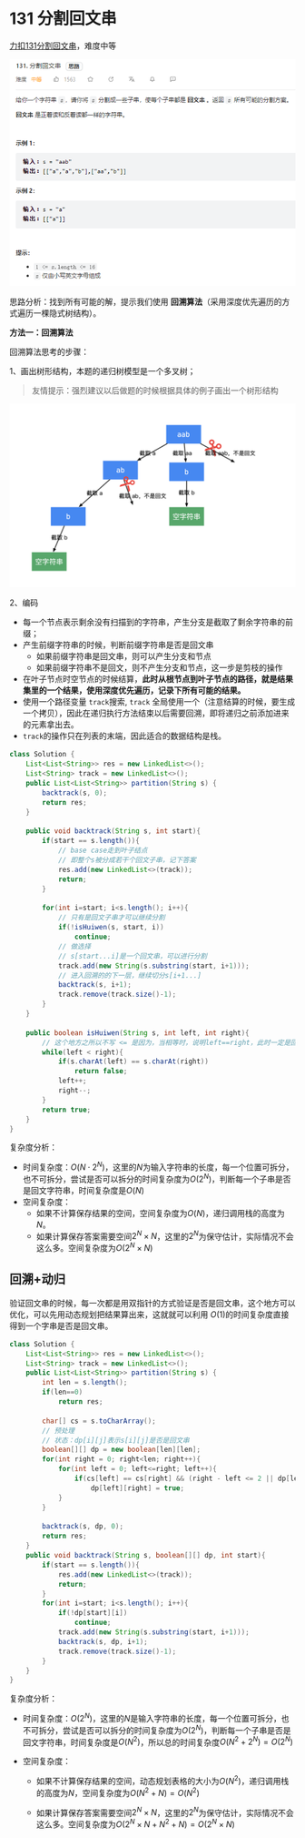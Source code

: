 # 131 分割回文串

[力扣131分割回文串](https://leetcode.cn/problems/palindrome-partitioning/)，难度中等

![image-20230718200706096](https://raw.githubusercontent.com/lqyspace/mypic/master/PicBed/202307182007147.png)

思路分析：找到所有可能的解，提示我们使用 **回溯算法**（采用深度优先遍历的方式遍历一棵隐式树结构）。

**方法一：回溯算法**

回溯算法思考的步骤：

1、画出树形结构，本题的递归树模型是一个多叉树；

> 友情提示：强烈建议以后做题的时候根据具体的例子画出一个树形结构

![image.png](https://raw.githubusercontent.com/lqyspace/mypic/master/PicBed/202307181955714.png)

2、编码

- 每一个节点表示剩余没有扫描到的字符串，产生分支是截取了剩余字符串的前缀；
- 产生前缀字符串的时候，判断前缀字符串是否是回文串
  - 如果前缀字符串是回文串，则可以产生分支和节点
  - 如果前缀字符串不是回文，则不产生分支和节点，这一步是剪枝的操作
- 在叶子节点时空节点的时候结算，**此时从根节点到叶子节点的路径，就是结果集里的一个结果，使用深度优先遍历，记录下所有可能的结果。**
- 使用一个路径变量 `track`搜索,  `track` 全局使用一个（注意结算的时候，要生成一个拷贝），因此在递归执行方法结束以后需要回溯，即将递归之前添加进来的元素拿出去。
- `track`的操作只在列表的末端，因此适合的数据结构是栈。

```java
class Solution {
    List<List<String>> res = new LinkedList<>();
    List<String> track = new LinkedList<>();
    public List<List<String>> partition(String s) {
    	backtrack(s, 0);
        return res;
    }
    
    public void backtrack(String s, int start){
        if(start == s.length()){
            // base case走到叶子结点
            // 即整个s被分成若干个回文子串，记下答案
            res.add(new LinkedList<>(track));
            return;
        }
        
        for(int i=start; i<s.length(); i++){
            // 只有是回文子串才可以继续分割
            if(!isHuiwen(s, start, i))
                continue;
            // 做选择
            // s[start...i]是一个回文串，可以进行分割
            track.add(new String(s.substring(start, i+1)));
            // 进入回溯的的下一层，继续切分s[i+1...]
            backtrack(s, i+1);
            track.remove(track.size()-1);
        }
    }
    
    public boolean isHuiwen(String s, int left, int right){
        // 这个地方之所以不写 <= 是因为，当相等时，说明left==right，此时一定是回文串，直接返回true
        while(left < right){
            if(s.charAt(left) == s.charAt(right))
                return false;
            left++;
            right--;
        }
        return true;
    }
}
```

复杂度分析：

- 时间复杂度：$O(N\cdot 2^N)$，这里的$N$为输入字符串的长度，每一个位置可拆分，也不可拆分，尝试是否可以拆分的时间复杂度为$O(2^N)$，判断每一个子串是否是回文字符串，时间复杂度是$O(N)$
- 空间复杂度：
  - 如果不计算保存结果的空间，空间复杂度为$O(N)$，递归调用栈的高度为$N$。
  - 如果计算保存答案需要空间$2^N\times N$，这里的$2^N$为保守估计，实际情况不会这么多。空间复杂度为$O(2^N \times N)$



## 回溯+动归

验证回文串的时候，每一次都是用双指针的方式验证是否是回文串，这个地方可以优化，可以先用动态规划把结果算出来，这就就可以利用 $O(1)$的时间复杂度直接得到一个字串是否是回文串。

```java
class Solution {
    List<List<String>> res = new LinkedList<>();
    List<String> track = new LinkedList<>();
    public List<List<String>> partition(String s) {
        int len = s.length();
        if(len==0) 
            return res;
        
        char[] cs = s.toCharArray();
        // 预处理
        // 状态：dp[i][j]表示s[i][j]是否是回文串
        boolean[][] dp = new boolean[len][len];
        for(int right = 0; right<len; right++){
            for(int left = 0; left<=right; left++){
                if(cs[left] == cs[right] && (right - left <= 2 || dp[left+1][right-1]))
                    dp[left][right] = true;
            }
        }
        
        backtrack(s, dp, 0);
        return res;
    }
    public void backtrack(String s, boolean[][] dp, int start){
        if(start == s.length()){
            res.add(new LinkedList<>(track));
            return;
        }
        for(int i=start; i<s.length(); i++){
            if(!dp[start][i])
                continue;
            track.add(new String(s.substring(start, i+1)));
            backtrack(s, dp, i+1);
            track.remove(track.size()-1);
        }
    }
}
```

复杂度分析：

- 时间复杂度：$O(2^N)$，这里的$N$是输入字符串的长度，每一个位置可拆分，也不可拆分，尝试是否可以拆分的时间复杂度为$O(2^N)$，判断每一个子串是否是回文字符串，时间复杂度是$O(N^2)$，所以总的时间复杂度$O(N^2+2^N)=O(2^N)$

- 空间复杂度：

  - 如果不计算保存结果的空间，动态规划表格的大小为$O(N^2)$，递归调用栈的高度为$N$，空间复杂度为$O(N^2+N)=O(N^2)$

  - 如果计算保存答案需要空间$2^N\times N$，这里的$2^N$为保守估计，实际情况不会这么多。空间复杂度为$O(2^N \times N + N^2 + N)=O(2^N \times N)$
